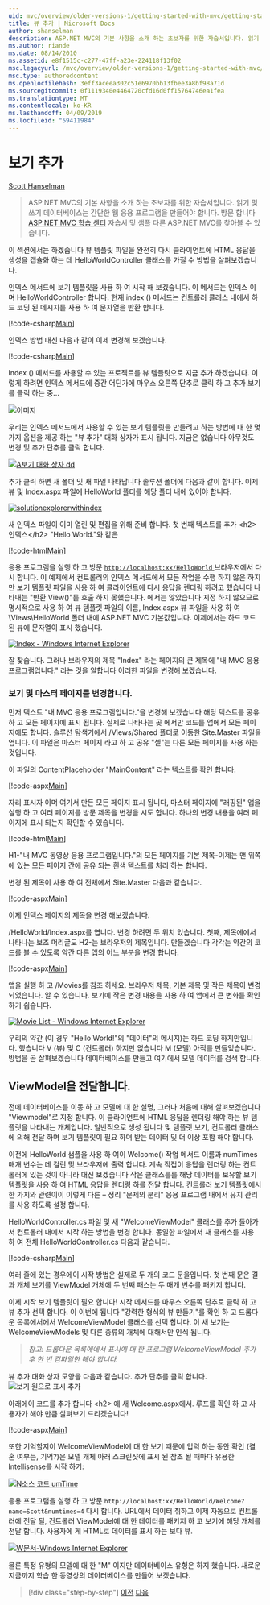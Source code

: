 ```yaml
---
uid: mvc/overview/older-versions-1/getting-started-with-mvc/getting-started-with-mvc-part3
title: 뷰 추가 | Microsoft Docs
author: shanselman
description: ASP.NET MVC의 기본 사항을 소개 하는 초보자를 위한 자습서입니다. 읽기 및 쓰기 데이터베이스에서 간단한 웹 응용 프로그램을 만듭니다.
ms.author: riande
ms.date: 08/14/2010
ms.assetid: e8f1515c-c277-47ff-a23e-224118f13f02
msc.legacyurl: /mvc/overview/older-versions-1/getting-started-with-mvc/getting-started-with-mvc-part3
msc.type: authoredcontent
ms.openlocfilehash: 3eff3aceea302c51e6970bb13fbee3a8bf98a71d
ms.sourcegitcommit: 0f1119340e4464720cfd16d0ff15764746ea1fea
ms.translationtype: MT
ms.contentlocale: ko-KR
ms.lasthandoff: 04/09/2019
ms.locfileid: "59411984"
---
```

# <a name="adding-a-view"></a>보기 추가

[Scott Hanselman](https://github.com/shanselman)

> ASP.NET MVC의 기본 사항을 소개 하는 초보자를 위한 자습서입니다. 읽기 및 쓰기 데이터베이스는 간단한 웹 응용 프로그램을 만들어야 합니다. 방문 합니다 [ASP.NET MVC 학습 센터](../../../index.md) 자습서 및 샘플 다른 ASP.NET MVC를 찾아볼 수 있습니다.


이 섹션에서는 하겠습니다 뷰 템플릿 파일을 완전히 다시 클라이언트에 HTML 응답을 생성을 캡슐화 하는 데 HelloWorldController 클래스를 가질 수 방법을 살펴보겠습니다.

인덱스 메서드에 보기 템플릿을 사용 하 여 시작 해 보겠습니다. 이 메서드는 인덱스 이며 HelloWorldController 합니다. 현재 index () 메서드는 컨트롤러 클래스 내에서 하드 코딩 된 메시지를 사용 하 여 문자열을 반환 합니다.

[!code-csharp[Main](getting-started-with-mvc-part3/samples/sample1.cs)]

인덱스 방법 대신 다음과 같이 이제 변경해 보겠습니다.

[!code-csharp[Main](getting-started-with-mvc-part3/samples/sample2.cs)]

Index () 메서드를 사용할 수 있는 프로젝트를 뷰 템플릿으로 지금 추가 하겠습니다. 이렇게 하려면 인덱스 메서드에 중간 어딘가에 마우스 오른쪽 단추로 클릭 하 고 추가 보기를 클릭 하는 중...

![이미지](getting-started-with-mvc-part3/_static/image1.png)

우리는 인덱스 메서드에서 사용할 수 있는 보기 템플릿을 만들려고 하는 방법에 대 한 몇 가지 옵션을 제공 하는 "뷰 추가" 대화 상자가 표시 됩니다. 지금은 없습니다 아무것도 변경 및 추가 단추를 클릭 합니다.

[![A보기 대화 상자 dd](getting-started-with-mvc-part3/_static/image3.png)](getting-started-with-mvc-part3/_static/image2.png)

추가 클릭 하면 새 폴더 및 새 파일 나타납니다 솔루션 폴더에 다음과 같이 합니다. 이제 뷰 및 Index.aspx 파일에 HelloWorld 폴더를 해당 폴더 내에 있어야 합니다.

[![solutionexplorerwithindex](getting-started-with-mvc-part3/_static/image5.png)](getting-started-with-mvc-part3/_static/image4.png)

새 인덱스 파일이 이미 열린 및 편집을 위해 준비 합니다. 첫 번째 텍스트를 추가 &lt;h2&gt;인덱스&lt;/h2&gt; "Hello World."와 같은

[!code-html[Main](getting-started-with-mvc-part3/samples/sample3.html)]

응용 프로그램을 실행 하 고 방문 [ `http://localhost:xx/HelloWorld` ](http://localhostxx) 브라우저에서 다시 합니다. 이 예제에서 컨트롤러의 인덱스 메서드에서 모든 작업을 수행 하지 않은 하지만 보기 템플릿 파일을 사용 하 여 클라이언트에 다시 응답을 렌더링 하려고 했습니다 나타내는 "반환 View()"를 호출 하지 못했습니다. 에서는 않았습니다 지정 하지 않으므로 명시적으로 사용 하 여 뷰 템플릿 파일의 이름, Index.aspx 뷰 파일을 사용 하 여 \Views\HelloWorld 폴더 내에 ASP.NET MVC 기본값입니다. 이제에서는 하드 코드 된 뷰에 문자열이 표시 했습니다.

[![Index - Windows Internet Explorer](getting-started-with-mvc-part3/_static/image7.png)](getting-started-with-mvc-part3/_static/image6.png)

잘 찾습니다. 그러나 브라우저의 제목 "Index" 라는 페이지의 큰 제목에 "내 MVC 응용 프로그램입니다." 라는 것을 알합니다 이러한 파일을 변경해 보겠습니다.

### <a name="changing-views-and-master-pages"></a>보기 및 마스터 페이지를 변경합니다.

먼저 텍스트 "내 MVC 응용 프로그램입니다."을 변경해 보겠습니다 해당 텍스트를 공유 하 고 모든 페이지에 표시 됩니다. 실제로 나타나는 곳 에서만 코드를 앱에서 모든 페이지에도 합니다. 솔루션 탐색기에서 /Views/Shared 폴더로 이동한 Site.Master 파일을 엽니다. 이 파일은 마스터 페이지 라고 하 고 공유 "셸"는 다른 모든 페이지를 사용 하는 것입니다.

이 파일의 ContentPlaceholder "MainContent" 라는 텍스트를 확인 합니다.

[!code-aspx[Main](getting-started-with-mvc-part3/samples/sample4.aspx)]

자리 표시자 이며 여기서 만든 모든 페이지 표시 됩니다, 마스터 페이지에 "래핑된" 앱을 실행 하 고 여러 페이지를 방문 제목을 변경을 시도 합니다. 하나의 변경 내용을 여러 페이지에 표시 되는지 확인할 수 있습니다.

[!code-html[Main](getting-started-with-mvc-part3/samples/sample5.html)]

H1-"내 MVC 동영상 응용 프로그램입니다."의 모든 페이지를 기본 제목-이제는 맨 위쪽에 있는 모든 페이지 간에 공유 되는 흰색 텍스트를 처리 하는 합니다.

변경 된 제목이 사용 하 여 전체에서 Site.Master 다음과 같습니다.

[!code-aspx[Main](getting-started-with-mvc-part3/samples/sample6.aspx)]

이제 인덱스 페이지의 제목을 변경 해보겠습니다.

/HelloWorld/Index.aspx를 엽니다. 변경 하려면 두 위치 있습니다. 첫째, 제목에에서 나타나는 보조 머리글도 H2-는 브라우저의 제목입니다. 만들겠습니다 각각는 약간의 코드를 볼 수 있도록 약간 다른 앱의 어느 부분을 변경 합니다.

[!code-aspx[Main](getting-started-with-mvc-part3/samples/sample7.aspx)]

앱을 실행 하 고 /Movies를 참조 하세요. 브라우저 제목, 기본 제목 및 작은 제목이 변경 되었습니다. 알 수 있습니다. 보기에 작은 변경 내용을 사용 하 여 앱에서 큰 변화를 확인 하기 쉽습니다.

[![Movie List - Windows Internet Explorer](getting-started-with-mvc-part3/_static/image9.png)](getting-started-with-mvc-part3/_static/image8.png)

우리의 약간 (이 경우 "Hello World!"의 "데이터"의 메시지)는 하드 코딩 하지만입니다. 했습니다 V (뷰) 및 C (컨트롤러) 하지만 없습니다 M (모델) 아직를 만들었습니다. 방법을 곧 살펴보겠습니다 데이터베이스를 만들고 여기에서 모델 데이터를 검색 합니다.

## <a name="passing-a-viewmodel"></a>ViewModel을 전달합니다.

전에 데이터베이스를 이동 하 고 모델에 대 한 설명, 그러나 처음에 대해 살펴보겠습니다 "Viewmodel"로 지정 합니다. 이 클라이언트에 HTML 응답을 렌더링 해야 하는 뷰 템플릿을 나타내는 개체입니다. 일반적으로 생성 됩니다 및 템플릿 보기, 컨트롤러 클래스에 의해 전달 하며 보기 템플릿이 필요 하며 받는 데이터 및 더 이상 포함 해야 합니다.

이전에 HelloWorld 샘플을 사용 하 여이 Welcome() 작업 메서드 이름과 numTimes 매개 변수는 데 걸린 및 브라우저에 출력 합니다. 계속 직접이 응답을 렌더링 하는 컨트롤러에 있는 것이 아니라 대신 보겠습니다 작은 클래스를를 해당 데이터를 보유할 보기 템플릿을 사용 하 여 HTML 응답을 렌더링 하를 전달 합니다. 컨트롤러 보기 템플릿에서 한 가지와 관련이이 이렇게 다른 – 정리 "문제의 분리" 응용 프로그램 내에서 유지 관리를 사용 하도록 설정 합니다.

HelloWorldController.cs 파일 및 새 "WelcomeViewModel" 클래스를 추가 돌아가서 컨트롤러 내에서 시작 하는 방법을 변경 합니다. 동일한 파일에서 새 클래스를 사용 하 여 전체 HelloWorldController.cs 다음과 같습니다.

[!code-csharp[Main](getting-started-with-mvc-part3/samples/sample8.cs)]

여러 줄에 있는 경우에이 시작 방법은 실제로 두 개의 코드 문을입니다. 첫 번째 문은 결과 개체 보기를 ViewModel 개체에 두 번째 패스는 두 매개 변수를 패키지 합니다.

이제 시작 보기 템플릿이 필요 합니다! 시작 메서드를 마우스 오른쪽 단추로 클릭 하 고 뷰 추가 선택 합니다. 이 이번에 됩니다 "강력한 형식의 뷰 만들기"를 확인 하 고 드롭다운 목록에서에서 WelcomeViewModel 클래스를 선택 합니다. 이 새 보기는 WelcomeViewModels 및 다른 종류의 개체에 대해서만 인식 됩니다.

> *참고: 드롭다운 목록에에서 표시에 대 한 프로그램 WelcomeViewModel 추가 후 한 번 컴파일한 해야 합니다.*


뷰 추가 대화 상자 모양을 다음과 같습니다. 추가 단추를 클릭 합니다. ![보기 원으로 표시 추가](getting-started-with-mvc-part3/_static/image10.png)

아래에이 코드를 추가 합니다 &lt;h2&gt; 에 새 Welcome.aspx에서. 루프를 확인 하 고 사용자가 해야 만큼 살펴보기 드리겠습니다!

[!code-aspx[Main](getting-started-with-mvc-part3/samples/sample9.aspx)]

또한 기억할지이 WelcomeViewModel에 대 한 보기 때문에 입력 하는 동안 확인 (결혼 여부는, 기억?)은 모델 개체 아래 스크린샷에 표시 된 참조 될 때마다 유용한 Intellisense를 시작 하기:

[![N소스 코드 umTime](getting-started-with-mvc-part3/_static/image12.png)](getting-started-with-mvc-part3/_static/image11.png)

응용 프로그램을 실행 하 고 방문 `http://localhost:xx/HelloWorld/Welcome?name=Scott&numtimes=4` 다시 합니다. URL에서 데이터 취하고 이제 자동으로 컨트롤러에 전달 될, 컨트롤러 ViewModel에 대 한 데이터를 패키지 하 고 보기에 해당 개체를 전달 합니다. 사용자에 게 HTML로 데이터를 표시 하는 보다 뷰.

[![W문서-Windows Internet Explorer](getting-started-with-mvc-part3/_static/image14.png)](getting-started-with-mvc-part3/_static/image13.png)

물론 특정 유형의 모델에 대 한 "M" 이지만 데이터베이스 유형은 하지 했습니다. 새로운 지금까지 학습 한 동영상의 데이터베이스를 만들어 보겠습니다.

> [!div class="step-by-step"]
> [이전](getting-started-with-mvc-part2.md)
> [다음](getting-started-with-mvc-part4.md)
